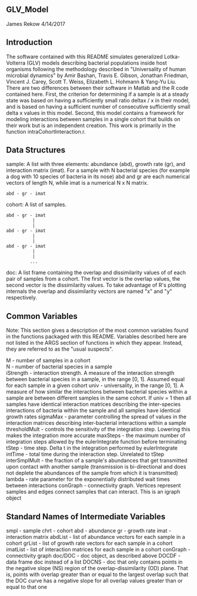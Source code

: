 ## GLV_Model

James Rekow
4/14/2017

## Introduction ##

The software contained with this README simulates generalized Lotka-Volterra (GLV) models describing
bacterial populations inside host organisms following the methodology described in "Universality of
human microbial dynamics" by Amir Bashan, Travis E. Gibson, Jonathan Friedman, Vincent J. Carey, Scott
T. Weiss, Elizabeth L. Hohmann & Yang-Yu Liu. There are two differences between their software in Matlab
and the R code contained here. First, the criterion for determining if a sample is at a steady state was
based on having a sufficiently small ratio deltax / x in their model, and is based on having a sufficient
number of consecutive sufficiently small delta x values in this model. Second, this model contains a framework
for modeling interactions between samples in a single cohort that builds on their work but is an independent
creation. This work is primarily in the function intraCohortInteraction.r.

## Data Structures ##

sample: A list with three elements: abundance (abd), growth rate (gr), and interaction matrix (imat).
        For a sample with N bacterial species (for example a dog with 10 species of bacteria in its nose)
        abd and gr are each numerical vectors of length N, while imat is a numerical N x N matrix.

	abd - gr - imat

cohort: A list of samples.

	abd - gr - imat
      	      |
              |
	abd - gr - imat
              |
              |
	abd - gr - imat
              |
              |
      	     ...

doc: A list frame containing the overlap and dissimilarity values of of each pair of samples from a cohort.
     The first vector is the overlap values, the second vector is the dissimilarity values. To take advantage
     of R's plotting internals the overlap and dissimilarity vectors are named "x" and "y" respectively.

## Common Variables ##

Note: This section gives a description of the most common variables found in the functions packaged with this
      README. Variables described here are not listed in the ARGS section of functions in which they appear.
      Instead, they are referred to as the "usual suspects".

M             - number of samples in a cohort  
N             - number of bacterial species in a sample  
iStrength     - interaction strength. A measure of the interaction strength between bacterial species in a sample,
                in the range [0, 1]. Assumed equal for each sample in a given cohort
univ          - universality, in the range [0, 1]. A measure of how similar the interactions between bacterial species
                within a sample are between different samples in the same cohort. If univ = 1 then all samples have
                identical interaction matrices describing the inter-species interactions of bacteria within the sample
                and all samples have identical growth rates
sigmaMax      - parameter controlling the spread of values in the interaction matrices describing inter-bacterial
                interactions within a sample
thresholdMult - controls the sensitivity of the integration step. Lowering this makes the integration
                more accurate
maxSteps      - the maximum number of integration steps allowed by the eulerIntegrate function before terminating
tStep         - time step. Delta t in the integration performed by eulerIntegrate
intTime       - total time during the interaction step. Unrelated to tStep
interSmplMult - the fraction of a sample's abundances that get transmitted upon contact with another sample 
                (transmission is bi-directional and does not deplete the abundances of the sample from which it
                is transmitted)
lambda        - rate parameter for the exponentially distributed wait times between interactions
conGraph      - connectivity graph. Vertices represent samples and edges connect samples that can interact. This
                is an igraph object

## Standard Names of Intermediate Variables ##

smpl     - sample
chrt     - cohort
abd      - abundance
gr       - growth rate
imat     - interaction matrix
abdList  - list of abundance vectors for each sample in a cohort
grList   - list of growth rate vectors for each sample in a cohort
imatList - list of interaction matrices for each sample in a cohort
conGraph - connectivity graph
doc/DOC  - doc object, as described above
DOCDF    - data frame doc instead of a list
DOCNS    - doc that only contains points in the negative slope (NS) region of the overlap-dissimilarity (OD) plane. That
           is, points with overlap greater than or equal to the largest overlap such that the DOC curve has a negative
           slope for all overlap values greater than or equal to that one
